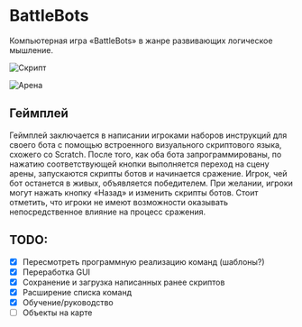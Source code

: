 # BattleBots
Компьютерная игра «BattleBots» в жанре развивающих логическое мышление.

![Скрипт](https://i.imgur.com/ITz5Lcn.png)

![Арена](https://i.imgur.com/Qk2SaJh.png)
## Геймплей
Геймплей заключается в написании игроками наборов инструкций для своего бота с помощью встроенного визуального скриптового языка, схожего со Scratch. После того, как оба бота запрограммированы, по нажатию соответствующей кнопки выполняется переход на сцену арены, запускаются скрипты ботов и начинается сражение. Игрок, чей бот останется в живых, объявляется победителем. При желании, игроки могут нажать кнопку «Назад» и изменить скрипты ботов. Стоит отметить, что игроки не имеют возможности оказывать непосредственное влияние на процесс сражения.

## TODO:
- [X] Пересмотреть программную реализацию команд (шаблоны?)
- [X] Переработка GUI
- [X] Cохранение и загрузка написанных ранее скриптов
- [X] Расширение списка команд
- [X] Обучение/руководство
- [ ] Объекты на карте
